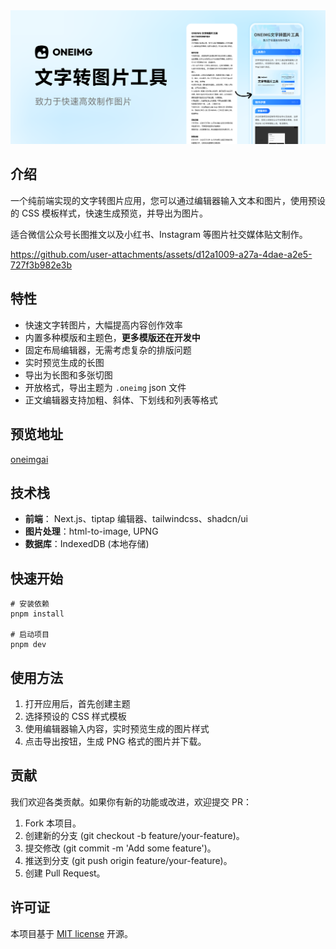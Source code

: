 <a href="https://oneimgai.com/" target="_blank" rel="noopener">
  <picture>
    <source media="(prefers-color-scheme: dark)" alt="OneIMG" srcset="./docs/oneimg-banner.png" />
    <img alt="OneIMG" src="./docs/oneimg-banner.png" />
  </picture>
</a>

## 介绍
一个纯前端实现的文字转图片应用，您可以通过编辑器输入文本和图片，使用预设的 CSS 模板样式，快速生成预览，并导出为图片。

适合微信公众号长图推文以及小红书、Instagram 等图片社交媒体贴文制作。

https://github.com/user-attachments/assets/d12a1009-a27a-4dae-a2e5-727f3b982e3b

## 特性
- 快速文字转图片，大幅提高内容创作效率
- 内置多种模版和主题色，**更多模版还在开发中**
- 固定布局编辑器，无需考虑复杂的排版问题
- 实时预览生成的长图
- 导出为长图和多张切图
- 开放格式，导出主题为 `.oneimg` json 文件
- 正文编辑器支持加粗、斜体、下划线和列表等格式

## 预览地址
[oneimgai](https://oneimgai.com)

## 技术栈
- **前端**： Next.js、tiptap 编辑器、tailwindcss、shadcn/ui
- **图片处理**：html-to-image, UPNG
- **数据库**：IndexedDB (本地存储)

## 快速开始

```
# 安装依赖
pnpm install 

# 启动项目
pnpm dev
```
## 使用方法
1. 打开应用后，首先创建主题
2. 选择预设的 CSS 样式模板
3. 使用编辑器输入内容，实时预览生成的图片样式
4. 点击导出按钮，生成 PNG 格式的图片并下载。

## 贡献
我们欢迎各类贡献。如果你有新的功能或改进，欢迎提交 PR：
1. Fork 本项目。
2. 创建新的分支 (git checkout -b feature/your-feature)。
3. 提交修改 (git commit -m 'Add some feature')。
4. 推送到分支 (git push origin feature/your-feature)。
5. 创建 Pull Request。

## 许可证
本项目基于 [MIT license](https://opensource.org/licenses/MIT) 开源。
